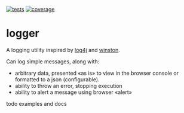 [![tests](https://github.com/murolem/logger/actions/workflows/test.yml/badge.svg)](https://github.com/murolem/logger/actions)
[![coverage](https://codecov.io/gh/murolem/logger/branch/main/graph/badge.svg?token=TnonWYz4U8)](https://codecov.io/gh/murolem/logger)

# logger

A logging utility inspired by [log4j](https://github.com/log4js-node/log4js-node) and [winston](https://github.com/winstonjs/winston).

Can log simple messages, along with:

-   arbitrary data, presented «as is» to view in the browser console or formatted to a json (configurable).
-   ability to throw an error, stopping execution
-   ability to alert a message using browser «alert»

todo examples and docs
